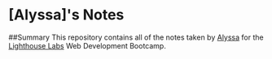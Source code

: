 # [Alyssa]'s Notes
##Summary
This repository contains all of the notes taken by [Alyssa](https://github.com/glittercoveredcoder) for the [Lighthouse Labs](https://www.lighthouselabs.ca/?gclid=Cj0KCQjwvdXpBRCoARIsAMJSKqIF4WXpe14DTN4QOzEbK1NVcKMAH-xXNm5BHA6bg9pK2lpP8PKnzvgaAsUvEALw_wcB) Web Development Bootcamp.